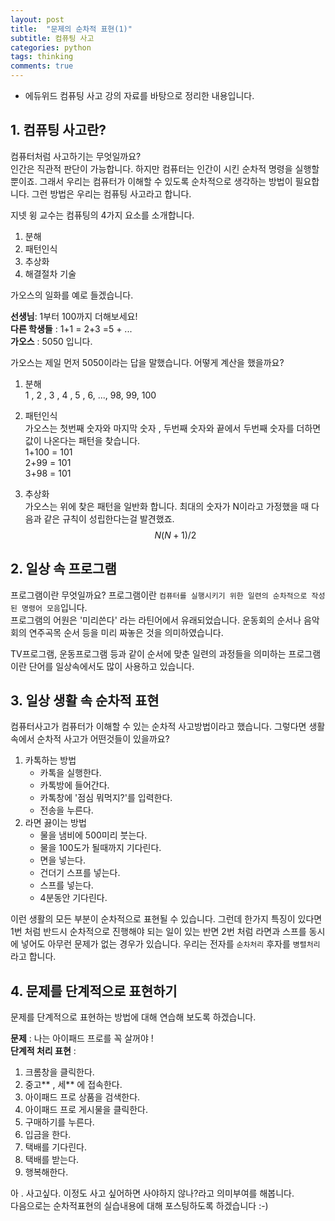 ```yaml
---
layout: post
title:  "문제의 순차적 표현(1)"
subtitle: 컴퓨팅 사고
categories: python
tags: thinking
comments: true
---
```


- 에듀위드 컴퓨팅 사고 강의 자료를 바탕으로 정리한 내용입니다.


## 1. 컴퓨팅 사고란?

컴퓨터처럼 사고하기는 무엇일까요?  
인간은 직관적 판단이 가능합니다. 하지만 컴퓨터는 인간이 시킨 순차적 명령을 실행할 뿐이죠.
그래서 우리는 컴퓨터가 이해할 수 있도록 순차적으로 생각하는 방법이 필요합니다. 그런 방법은 우리는 컴퓨팅 사고라고 합니다.

지넷 윙 교수는 컴퓨팅의 4가지 요소를 소개합니다.   
1. 분해    
2. 패턴인식  
3. 추상화   
4. 해결절차 기술

가오스의 일화를 예로 들겠습니다.

**선생님**: 1부터 100까지 더해보세요!   
**다른 학생들** : 1+1 = 2+3 =5 + ...   
**가오스** : 5050 입니다.

가오스는 제일 먼저 5050이라는 답을 말했습니다. 어떻게 계산을 했을까요?

1. 분해   
	1 , 2 , 3 , 4 , 5 , 6, ..., 98, 99, 100

2. 패턴인식  
가오스는 첫번째 숫자와 마지막 숫자 , 두번째 숫자와 끝에서 두번째 숫자를 더하면 값이 나온다는 패턴을 찾습니다.  
	1+100 = 101  
	2+99 = 101  
	3+98 = 101    

3. 추상화  
 가오스는 위에 찾은 패턴을 일반화 합니다.
 최대의 숫자가 N이라고 가정했을 때 다음과 같은 규칙이 성립한다는걸 발견했죠.  
 	$$N(N+1)/2$$


## 2. 일상 속 프로그램

프로그램이란 무엇일까요?
프로그램이란 `컴퓨터를 실행시키기 위한 일련의 순차적으로 작성된 명령어 모음`입니다.  
프로그램의 어원은 '미리쓴다' 라는 라틴어에서 유래되었습니다. 운동회의 순서나 음악회의 연주곡목 순서 등을 미리 짜놓은 것을 의미하였습니다.

TV프로그램, 운동프로그램 등과 같이 순서에 맞춘 일련의 과정들을 의미하는 프로그램이란 단어를 일상속에서도 많이 사용하고 있습니다.

## 3. 일상 생활 속 순차적 표현

컴퓨터사고가 컴퓨터가 이해할 수 있는 순차적 사고방법이라고 했습니다. 그렇다면 생활 속에서 순차적 사고가 어떤것들이 있을까요?  

1. 카톡하는 방법
	- 카톡을 실행한다.
	- 카톡방에 들어간다.
	- 카톡창에 '점심 뭐먹지?'를 입력한다.
	- 전송을 누른다.
2. 라면 끓이는 방법
	- 물을 냄비에 500미리 붓는다.
	- 물을 100도가 될때까지 기다린다.
	- 면을 넣는다.
	- 건더기 스프를 넣는다.
	- 스프를 넣는다.
	- 4분동안 기다린다.

이런 생활의 모든 부분이 순차적으로 표현될 수 있습니다. 그런데 한가지 특징이 있다면 1번 처럼 반드시 순차적으로 진행해야 되는 일이 있는 반면  2번 처럼 라면과 스프를 동시에 넣어도 아무런 문제가 없는 경우가 있습니다. 우리는 전자를 `순차처리` 후자를 `병렬처리`라고 합니다.


## 4. 문제를 단계적으로 표현하기
문제를 단계적으로 표현하는 방법에 대해 연습해 보도록 하겠습니다.

**문제** : 나는 아이패드 프로를 꼭 살꺼야 !   
**단계적 처리 표현** :    
1. 크롬창을 클릭한다.   
2. 중고** , 세** 에 접속한다.   
3. 아이패드 프로 상품을 검색한다.   
4. 아이패드 프로 게시물을 클릭한다.  
5. 구매하기를 누른다.  
6. 입금을 한다.   
7. 택배를 기다린다.   
8. 택배를 받는다.   
9. 행복해한다.

아 . 사고싶다. 이정도 사고 싶어하면 사야하지 않나?라고 의미부여를 해봅니다.  
다음으로는 순차적표현의 실습내용에 대해 포스팅하도록 하겠습니다 :-)
